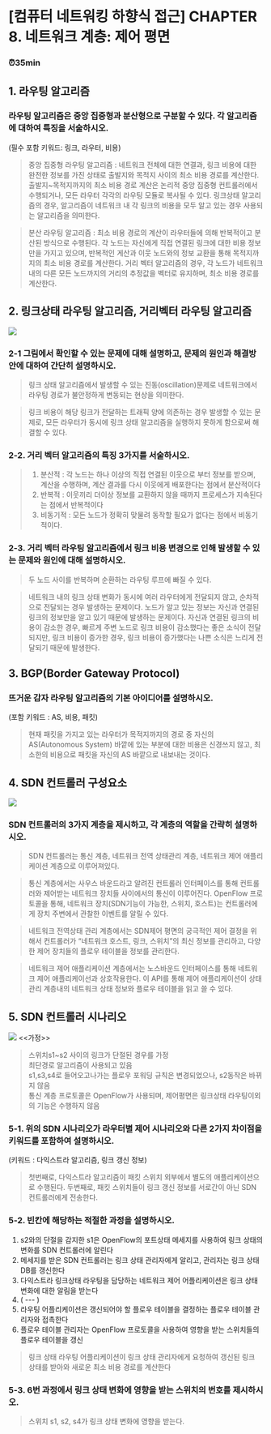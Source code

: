 # [컴퓨터 네트워킹 하향식 접근] CHAPTER 8. 네트워크 계층: 제어 평면

### ⏰35min

## 1. 라우팅 알고리즘
### 라우팅 알고리즘은 중앙 집중형과 분산형으로 구분할 수 있다. 각 알고리즘에 대하여 특징을 서술하시오.
(필수 포함 키워드: 링크, 라우터, 비용)

> 중앙 집중형 라우팅 알고리즘 : 네트워크 전체에 대한 연결과, 링크 비용에 대한 완전한 정보를 가진 상태로 출발지와 목적지 사이의 최소 비용 경로를 계산한다.
> 출발지~목적지까지의 최소 비용 경로 계산은 논리적 중앙 집중형 컨트롤러에서 수행되거나, 모든 라우터 각각의 라우팅 모듈로 복사될 수 있다.
> 링크상태 알고리즘의 경우, 알고리즘이 네트워크 내 각 링크의 비용을 모두 알고 있는 경우 사용되는 알고리즘을 의미한다.

> 분산 라우팅 알고리즘 : 최소 비용 경로의 계산이 라우터들에 의해 반복적이고 분산된 방식으로 수행된다.
> 각 노드는 자신에게 직접 연결된 링크에 대한 비용 정보만을 가지고 있으며, 반복적인 게산과 이웃 노드와의 정보 교환을 통해 목적지까지의 최소 비용 경로를 계산한다.
> 거리 벡터 알고리즘의 경우, 각 노드가 네트워크 내의 다른 모든 노드까지의 거리의 추정값을 벡터로 유지하며, 최소 비용 경로를 계산한다.

## 2. 링크상태 라우팅 알고리즘, 거리벡터 라우팅 알고리즘
![](./img/image1.png)
### 2-1 그림에서 확인할 수 있는 문제에 대해 설명하고, 문제의 원인과 해결방안에 대하여 간단히 설명하시오.
> 링크 상태 알고리즘에서 발생할 수 있는 진동(oscillation)문제로 네트워크에서 라우팅 경로가 불안정하게 변동되는 현상을 의미한다.

> 링크 비용이 해당 링크가 전달하는 트래픽 양에 의존하는 경우 발생할 수 있는 문제로, 모든 라우터가 동시에 링크 상태 알고리즘을 실행하지 못하게 함으로써 해결할 수 있다.

### 2-2. 거리 벡터 알고리즘의 특징 3가지를 서술하시오.
> 1. 분산적 : 각 노드는 하나 이상의 직접 연결된 이웃으로 부터 정보를 받으며, 계산을 수행하며, 계산 결과를 다시 이웃에게 배포한다는 점에서 분산적이다
> 2. 반복적 : 이웃끼리 더이상 정보를 교환하지 않을 때까지 프로세스가 지속된다는 점에서 반복적이다
> 3. 비동기적 : 모든 노드가 정확히 맞물려 동작할 필요가 없다는 점에서 비동기적이다.

### 2-3. 거리 벡터 라우팅 알고리즘에서 링크 비용 변경으로 인해 발생할 수 있는 문제와 원인에 대해 설명하시오.
> 두 노드 사이를 반복하며 순환하는 라우팅 루프에 빠질 수 있다.

> 네트워크 내의 링크 상태 변화가 동시에 여러 라우터에게 전달되지 않고, 순차적으로 전달되는 경우 발생하는 문제이다. 
> 노드가 알고 있는 정보는 자신과 연결된 링크의 정보만을 알고 있기 때문에 발생하는 문제이다. 자신과 연결된 링크의 비용이 감소한 경우, 빠르게 주변 노드로 링크 비용이 감소했다는 좋은 소식이 전달되지만, 링크 비용이 증가한 경우, 링크 비용이 증가했다는 나쁜 소식은 느리게 전달되기 때문에 발생한다.

## 3. BGP(Border Gateway Protocol)
### 뜨거운 감자 라우팅 알고리즘의 기본 아이디어를 설명하시오.
(포함 키워드 : AS, 비용, 패킷)
> 현재 패킷을 가지고 있는 라우터가 목적지까지의 경로 중 자신의 AS(Autonomous System) 바깥에 있는 부분에 대한 비용은 신경쓰지 않고, 최소한의 비용으로  패킷을 자신의 AS 바깥으로 내보내는 것이다.


## 4. SDN 컨트롤러 구성요소
![](./img/image3.png)
### SDN 컨트롤러의 3가지 계층을 제시하고, 각 계층의 역할을 간략히 설명하시오.
> SDN 컨트롤러는 통신 계층, 네트워크 전역 상태관리 계층, 네트워크 제어 애플리케이션 계층으로 이루어져있다.

> 통신 계층에서는 사우스 바운드라고 알려진 컨트롤러 인터페이스를 통해 컨트롤러와 제어받는 네트워크 장치들 사이에서의 통신이 이루어진다. OpenFlow 프로토콜을 통해, 네트워크 장치(SDN기능이 가능한, 스위치, 호스트)는 컨트롤러에게 장치 주변에서 관찰한 이벤트를 알릴 수 있다.

> 네트워크 전역상태 관리 계층에서는 SDN제어 평면의 궁극적인 제어 결정을 위해서 컨트롤러가 “네트워크 호스트, 링크, 스위치”의 최신 정보를 관리하고, 다양한 제어 장치들의 플로우 테이블을 정보를 관리한다.

> 네트워크 제어 애플리케이션 계층에서는 노스바운드 인터페이스를 통해 네트워크 제어 애플리케이선과 상호작용한다. 이 API를 통해 제어 애플리케이션이 상태 관리 계층내의 네트워크 상태 정보와 플로우 테이블을 읽고 쓸 수 있다.


## 5. SDN 컨트롤러 시나리오
![](./img/image2.png)
<<가정>>
> 스위치s1~s2 사이의 링크가 단절된 경우를 가정<br>
> 최단경로 알고리즘이 사용되고 있음<br>
> s1,s3,s4로 들어오고나가는 플로우 포워딩 규칙은 변경되었으나, s2동작은 바뀌지 않음<br>
> 통신 계층 프로토콜은 OpenFlow가 사용되며, 제어평면은 링크상태 라우팅이외의 기능은 수행하지 않음<br>

### 5-1. 위의 SDN 시나리오가 라우터별 제어 시나리오와 다른 2가지 차이점을 키워드를 포함하여 설명하시오.
(키워드 : 다익스트라 알고리즘, 링크 갱신 정보)
> 첫번째로, 다익스트라 알고리즘이 패킷 스위치 외부에서 별도의 애플리케이션으로 수행된다. 두번째로, 패킷 스위치들이 링크 갱신 정보를 서로간이 아닌 SDN 컨트롤러에게 전송한다.

### 5-2. 빈칸에 해당하는 적절한 과정을 설명하시오.

1. s2와의 단절을 감지한 s1은 OpenFlow의 포트상태 메세지를 사용하여 링크 상태의 변화를 SDN 컨트롤러에 알린다
2. 메세지를 받은 SDN 컨트롤러는 링크 상태 관리자에게 알리고, 관리자는 링크 상태 DB를 갱신한다
3. 다익스트라 링크상태 라우팅을 담당하는 네트워크 제어 어플리케이션은 링크 상태 변화에 대한 알림을 받는다
4. ( --- )
5. 라우팅 어플리케이션은 갱신되어야 할 플로우 테이블을 결정하는 플로우 테이블 관리자와 접촉한다
6. 플로우 테이블 관리자는 OpenFlow 프로토콜을 사용하여 영향을 받는 스위치들의 플로우 테이블을 갱신
> 링크 상태 라우팅 어플리케이션이 링크 상태 관리자에게 요청하여 갱신된 링크 상태를 받아와 새로운 최소 비용 경로를 계산한다

### 5-3. 6번 과정에서 링크 상태 변화에 영향을 받는 스위치의 번호를 제시하시오.
> 스위치 s1, s2, s4가 링크 상태 변화에 영향을 받는다.
